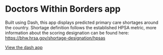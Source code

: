 # Doctors Within Borders app

Built using Dash, this app displays predicted primary care shortages around the country. Shortage definition follows the established HPSA metric, more information about the scoring designation can be found here: https://bhw.hrsa.gov/shortage-designation/hpsas

[View the dash app](https://www.doctorswithinborders.us)
